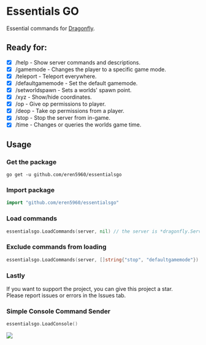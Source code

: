 # Essentials GO
Essential commands for [Dragonfly](https://github.com/df-mc/dragonfly).

## Ready for:
- [x] /help - Show server commands and descriptions.
- [x] /gamemode - Changes the player to a specific game mode.
- [x] /teleport - Teleport everywhere.
- [x] /defaultgamemode - Set the default gamemode.
- [x] /setworldspawn - Sets a worlds' spawn point.
- [x] /xyz - Show/hide coordinates.
- [x] /op - Give op permissions to player.
- [x] /deop - Take op permissions from a player.
- [x] /stop - Stop the server from in-game.
- [x] /time - Changes or queries the worlds game time.

## Usage
### Get the package
`go get -u github.com/eren5960/essentialsgo`
### Import package
```go 
import "github.com/eren5960/essentialsgo"
```
### Load commands
```go
essentialsgo.LoadCommands(server, nil) // the server is *dragonfly.Server{}, nil to load all commands
```
### Exclude commands from loading
```go
essentialsgo.LoadCommands(server, []string{"stop", "defaultgamemode"}) // All commands will be loaded, except "stop" and "defaultgamemode"
```

### Lastly
If you want to support the project, you can give this project a star.<br>
Please report issues or errors in the Issues tab.

### Simple Console Command Sender
```go
essentialsgo.LoadConsole()
```
![](https://user-images.githubusercontent.com/35738714/92475213-b255e580-f1e5-11ea-9e15-c5cbfc71e98e.gif)
